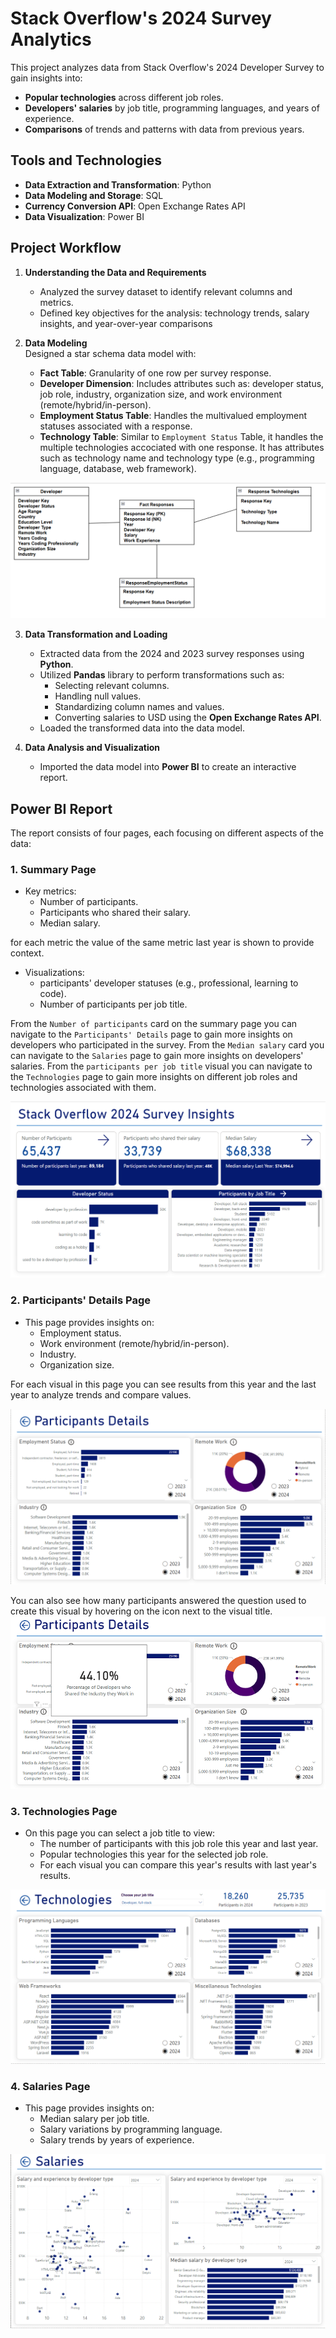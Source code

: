 # Stack Overflow's 2024 Survey Analytics

This project analyzes data from Stack Overflow's 2024 Developer Survey to gain insights into:  
- **Popular technologies** across different job roles.  
- **Developers' salaries** by job title, programming languages, and years of experience.  
- **Comparisons** of trends and patterns with data from previous years.  

## Tools and Technologies  
- **Data Extraction and Transformation**: Python  
- **Data Modeling and Storage**: SQL  
- **Currency Conversion API**: Open Exchange Rates API  
- **Data Visualization**: Power BI 

## Project Workflow  
1. **Understanding the Data and Requirements**  
   - Analyzed the survey dataset to identify relevant columns and metrics.  
   - Defined key objectives for the analysis: technology trends, salary insights, and year-over-year comparisons

2. **Data Modeling**  
   Designed a star schema data model with:  
   - **Fact Table**: Granularity of one row per survey response.  
   - **Developer Dimension**: Includes attributes such as: developer status, job role, industry, organization size, and work environment (remote/hybrid/in-person).  
   - **Employment Status Table**: Handles the multivalued employment statuses associated with a response.  
   - **Technology Table**: Similar to `Employment Status` Table, it handles the multiple technologies accociated with one response. It has attributes such as technology name and technology type (e.g., programming language, database, web framework).  

![Data Model](Data-Model/Data%20model.png)

3. **Data Transformation and Loading**  
   - Extracted data from the 2024 and 2023 survey responses using **Python**.  
   - Utilized **Pandas** library to perform transformations such as:  
     - Selecting relevant columns.  
     - Handling null values.  
     - Standardizing column names and values.  
     - Converting salaries to USD using the **Open Exchange Rates API**.  
   - Loaded the transformed data into the data model.  

4. **Data Analysis and Visualization**  
   - Imported the data model into **Power BI** to create an interactive report.  

## Power BI Report  
The report consists of four pages, each focusing on different aspects of the data:  

### 1. Summary Page  
- Key metrics:  
  - Number of participants.  
  - Participants who shared their salary.  
  - Median salary.  

for each metric the value of the same metric last year is shown to provide context.

- Visualizations:  
  - participants' developer statuses (e.g., professional, learning to code).  
  - Number of participants per job title.  

From the `Number of participants` card on the summary page you can navigate to the `Participants' Details` page to gain more insights on developers who participated in the survey. From the `Median salary` card you can navigate to the `Salaries` page to gain more insights on developers' salaries. From the `participants per job title` visual you can navigate to the `Technologies` page to gain more insights on different job roles and technologies associated with them.

![Summary Page](Reporting/Summary.png)

### 2. Participants' Details Page  
- This page provides insights on:  
  - Employment status.  
  - Work environment (remote/hybrid/in-person).  
  - Industry.  
  - Organization size.  

For each visual in this page you can see results from this year and the last year to analyze trends and compare values. 

![Details Page](Reporting/details.png)

You can also see how many participants answered the question used to create this visual by hovering on the icon next to the visual title.
![Details Page on hover](Reporting/details_hover.png)

### 3. Technologies Page  
- On this page you can select a job title to view:  
  - The number of participants with this job role this year and last year. 
  - Popular technologies this year for the selected job role.  
  - For each visual you can compare this year's results with last year's results.  

![Technologies Page](Reporting/tech.png)

### 4. Salaries Page  
- This page provides insights on:  
  - Median salary per job title.  
  - Salary variations by programming language.  
  - Salary trends by years of experience.  

![Salaries Page](Reporting/salary.png)